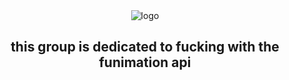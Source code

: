 <head>
<link rel="stylesheet" href="https://heroin.gg/css/colors.css">
</head>
<div align="center">
        <img alt="logo" src="https://media1.tenor.com/m/9fCL-vZs7CYAAAAd/anime-funimation.gif">
</div>
<h2 align="center" class="text" tabindex="-1" dir="auto">this group is dedicated to fucking with the <span class="purple">funimation</span> api</h2>
